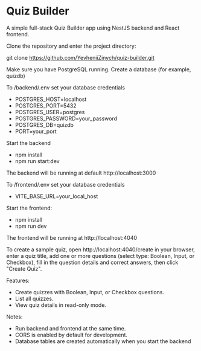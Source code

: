 # Quiz Builder

A simple full-stack Quiz Builder app using NestJS backend and React frontend.

Clone the repository and enter the project directory:

git clone https://github.com/YevheniiZinych/quiz-builder.git

Make sure you have PostgreSQL running. Create a database (for example, quizdb)

To /backend/.env set your database credentials

- POSTGRES_HOST=localhost
- POSTGRES_PORT=5432
- POSTGRES_USER=postgres
- POSTGRES_PASSWORD=your_password
- POSTGRES_DB=quizdb
- PORT=your_port

Start the backend

- npm install
- npm run start:dev

The backend will be running at default http://localhost:3000

To /frontend/.env set your database credentials

- VITE_BASE_URL=your_local_host

Start the frontend:

- npm install
- npm run dev

The frontend will be running at http://localhost:4040

To create a sample quiz, open http://localhost:4040/create in your browser, enter a quiz title, add one or more questions (select type: Boolean, Input, or Checkbox), fill in the question details and correct answers, then click "Create Quiz".

Features:

- Create quizzes with Boolean, Input, or Checkbox questions.
- List all quizzes.
- View quiz details in read-only mode.

Notes:

- Run backend and frontend at the same time.
- CORS is enabled by default for development.
- Database tables are created automatically when you start the backend
